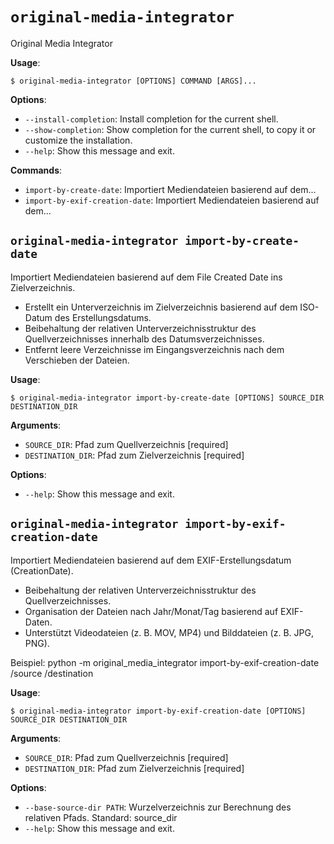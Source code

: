 # `original-media-integrator`

Original Media Integrator

**Usage**:

```console
$ original-media-integrator [OPTIONS] COMMAND [ARGS]...
```

**Options**:

* `--install-completion`: Install completion for the current shell.
* `--show-completion`: Show completion for the current shell, to copy it or customize the installation.
* `--help`: Show this message and exit.

**Commands**:

* `import-by-create-date`: Importiert Mediendateien basierend auf dem...
* `import-by-exif-creation-date`: Importiert Mediendateien basierend auf dem...

## `original-media-integrator import-by-create-date`

Importiert Mediendateien basierend auf dem File Created Date ins Zielverzeichnis.

- Erstellt ein Unterverzeichnis im Zielverzeichnis basierend auf dem ISO-Datum des Erstellungsdatums.
- Beibehaltung der relativen Unterverzeichnisstruktur des Quellverzeichnisses innerhalb des Datumsverzeichnisses.
- Entfernt leere Verzeichnisse im Eingangsverzeichnis nach dem Verschieben der Dateien.

**Usage**:

```console
$ original-media-integrator import-by-create-date [OPTIONS] SOURCE_DIR DESTINATION_DIR
```

**Arguments**:

* `SOURCE_DIR`: Pfad zum Quellverzeichnis  [required]
* `DESTINATION_DIR`: Pfad zum Zielverzeichnis  [required]

**Options**:

* `--help`: Show this message and exit.

## `original-media-integrator import-by-exif-creation-date`

Importiert Mediendateien basierend auf dem EXIF-Erstellungsdatum (CreationDate).

- Beibehaltung der relativen Unterverzeichnisstruktur des Quellverzeichnisses.
- Organisation der Dateien nach Jahr/Monat/Tag basierend auf EXIF-Daten.
- Unterstützt Videodateien (z. B. MOV, MP4) und Bilddateien (z. B. JPG, PNG).

Beispiel:
    python -m original_media_integrator import-by-exif-creation-date /source /destination

**Usage**:

```console
$ original-media-integrator import-by-exif-creation-date [OPTIONS] SOURCE_DIR DESTINATION_DIR
```

**Arguments**:

* `SOURCE_DIR`: Pfad zum Quellverzeichnis  [required]
* `DESTINATION_DIR`: Pfad zum Zielverzeichnis  [required]

**Options**:

* `--base-source-dir PATH`: Wurzelverzeichnis zur Berechnung des relativen Pfads. Standard: source_dir
* `--help`: Show this message and exit.
